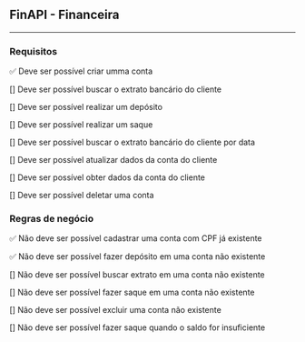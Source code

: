 ## FinAPI - Financeira

---

### Requisitos

:white_check_mark: Deve ser possível criar umma conta

[] Deve ser possível buscar o extrato bancário do cliente

[] Deve ser possível realizar um depósito

[] Deve ser possível realizar um saque

[] Deve ser possível buscar o extrato bancário do cliente por data

[] Deve ser possível atualizar dados da conta do cliente

[] Deve ser possível obter dados da conta do cliente

[] Deve ser possível deletar uma conta

### Regras de negócio

:white_check_mark: Não deve ser possível cadastrar uma conta com CPF já existente

:white_check_mark: Não deve ser possível fazer depósito em uma conta não existente

[] Não deve ser possível buscar extrato em uma conta não existente

[] Não deve ser possível fazer saque em uma conta não existente

[] Não deve ser possível excluir uma conta não existente

[] Não deve ser possível fazer saque quando o saldo for insuficiente

